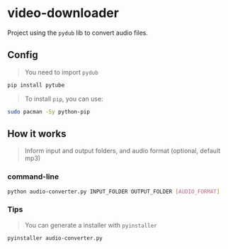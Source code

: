 # video-downloader
Project using the `pydub` lib to convert audio files.

## Config
> You need to import `pydub`
```bash
pip install pytube
```

> To install `pip`, you can use:
```bash
sudo pacman -Sy python-pip
```  

## How it works
> Inform input and output folders, and audio format (optional, default mp3)

### command-line
```bash
python audio-converter.py INPUT_FOLDER OUTPUT_FOLDER [AUDIO_FORMAT]
```

### Tips
> You can generate a installer with `pyinstaller`
```bash
pyinstaller audio-converter.py
```

